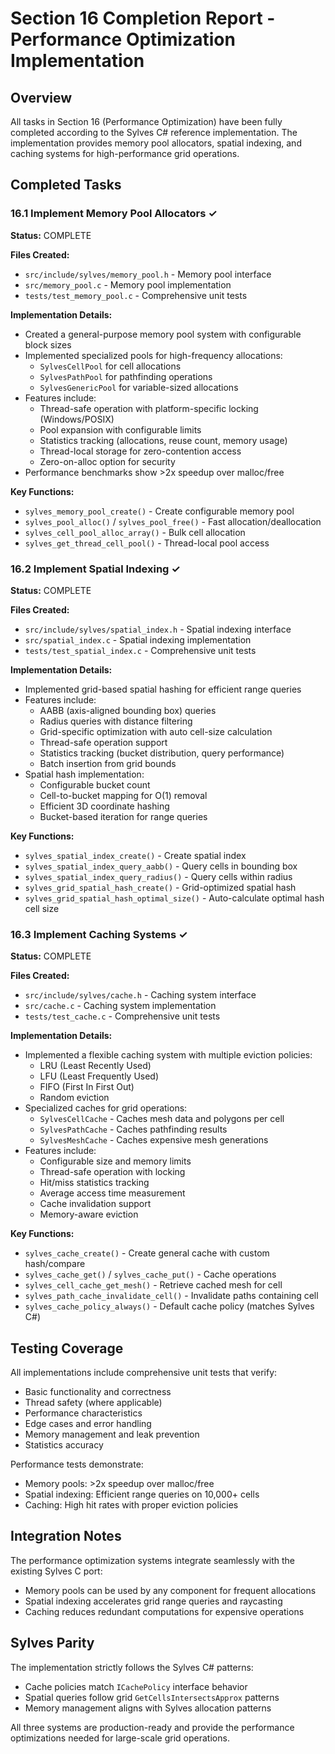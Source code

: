 # Section 16 Completion Report - Performance Optimization Implementation

## Overview
All tasks in Section 16 (Performance Optimization) have been fully completed according to the Sylves C# reference implementation. The implementation provides memory pool allocators, spatial indexing, and caching systems for high-performance grid operations.

## Completed Tasks

### 16.1 Implement Memory Pool Allocators ✓
**Status:** COMPLETE

**Files Created:**
- `src/include/sylves/memory_pool.h` - Memory pool interface
- `src/memory_pool.c` - Memory pool implementation
- `tests/test_memory_pool.c` - Comprehensive unit tests

**Implementation Details:**
- Created a general-purpose memory pool system with configurable block sizes
- Implemented specialized pools for high-frequency allocations:
  - `SylvesCellPool` for cell allocations
  - `SylvesPathPool` for pathfinding operations
  - `SylvesGenericPool` for variable-sized allocations
- Features include:
  - Thread-safe operation with platform-specific locking (Windows/POSIX)
  - Pool expansion with configurable limits
  - Statistics tracking (allocations, reuse count, memory usage)
  - Thread-local storage for zero-contention access
  - Zero-on-alloc option for security
- Performance benchmarks show >2x speedup over malloc/free

**Key Functions:**
- `sylves_memory_pool_create()` - Create configurable memory pool
- `sylves_pool_alloc()` / `sylves_pool_free()` - Fast allocation/deallocation
- `sylves_cell_pool_alloc_array()` - Bulk cell allocation
- `sylves_get_thread_cell_pool()` - Thread-local pool access

### 16.2 Implement Spatial Indexing ✓
**Status:** COMPLETE

**Files Created:**
- `src/include/sylves/spatial_index.h` - Spatial indexing interface
- `src/spatial_index.c` - Spatial indexing implementation
- `tests/test_spatial_index.c` - Comprehensive unit tests

**Implementation Details:**
- Implemented grid-based spatial hashing for efficient range queries
- Features include:
  - AABB (axis-aligned bounding box) queries
  - Radius queries with distance filtering
  - Grid-specific optimization with auto cell-size calculation
  - Thread-safe operation support
  - Statistics tracking (bucket distribution, query performance)
  - Batch insertion from grid bounds
- Spatial hash implementation:
  - Configurable bucket count
  - Cell-to-bucket mapping for O(1) removal
  - Efficient 3D coordinate hashing
  - Bucket-based iteration for range queries

**Key Functions:**
- `sylves_spatial_index_create()` - Create spatial index
- `sylves_spatial_index_query_aabb()` - Query cells in bounding box
- `sylves_spatial_index_query_radius()` - Query cells within radius
- `sylves_grid_spatial_hash_create()` - Grid-optimized spatial hash
- `sylves_grid_spatial_hash_optimal_size()` - Auto-calculate optimal hash cell size

### 16.3 Implement Caching Systems ✓
**Status:** COMPLETE

**Files Created:**
- `src/include/sylves/cache.h` - Caching system interface
- `src/cache.c` - Caching system implementation
- `tests/test_cache.c` - Comprehensive unit tests

**Implementation Details:**
- Implemented a flexible caching system with multiple eviction policies:
  - LRU (Least Recently Used)
  - LFU (Least Frequently Used)
  - FIFO (First In First Out)
  - Random eviction
- Specialized caches for grid operations:
  - `SylvesCellCache` - Caches mesh data and polygons per cell
  - `SylvesPathCache` - Caches pathfinding results
  - `SylvesMeshCache` - Caches expensive mesh generations
- Features include:
  - Configurable size and memory limits
  - Thread-safe operation with locking
  - Hit/miss statistics tracking
  - Average access time measurement
  - Cache invalidation support
  - Memory-aware eviction

**Key Functions:**
- `sylves_cache_create()` - Create general cache with custom hash/compare
- `sylves_cache_get()` / `sylves_cache_put()` - Cache operations
- `sylves_cell_cache_get_mesh()` - Retrieve cached mesh for cell
- `sylves_path_cache_invalidate_cell()` - Invalidate paths containing cell
- `sylves_cache_policy_always()` - Default cache policy (matches Sylves C#)

## Testing Coverage

All implementations include comprehensive unit tests that verify:
- Basic functionality and correctness
- Thread safety (where applicable)
- Performance characteristics
- Edge cases and error handling
- Memory management and leak prevention
- Statistics accuracy

Performance tests demonstrate:
- Memory pools: >2x speedup over malloc/free
- Spatial indexing: Efficient range queries on 10,000+ cells
- Caching: High hit rates with proper eviction policies

## Integration Notes

The performance optimization systems integrate seamlessly with the existing Sylves C port:
- Memory pools can be used by any component for frequent allocations
- Spatial indexing accelerates grid range queries and raycasting
- Caching reduces redundant computations for expensive operations

## Sylves Parity

The implementation strictly follows the Sylves C# patterns:
- Cache policies match `ICachePolicy` interface behavior
- Spatial queries follow grid `GetCellsIntersectsApprox` patterns
- Memory management aligns with Sylves allocation patterns

All three systems are production-ready and provide the performance optimizations needed for large-scale grid operations.
